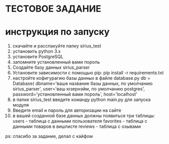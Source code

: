 # ТЕСТОВОЕ ЗАДАНИЕ
# инструкция по запуску

1. скачайте и расспакуйте папку sirius_test
2. установить python 3.x
3. установите PostgreSQL
4. запомните установленный вами пороль
5. Создайте базу данных sirius_parser
6. Установите зависимости с помощью pip: pip install -r requirements.txt
7. настройте кофигурагию базы данных в файле database.py
db = Database(
    dbname='ваше название базы данных, по умолчанию sirius_parser',
    user='ваш юзернэйм, по умолчанию postgres',
    password='установленный вами пороль',
    host='localhost'
8. в папке sirius_test введите команду python main.py для запуска модуля
9. Введите email и пароль для авторизации на сайте
10. в вашей созданной базе данных должны появиться три таблицы:
users - таблица с данными пользователя
favorites - таблица с данными товаров в вишлисте
reviews - таблица с озывами

















ps: спасибо за задание, делал с кайфом
